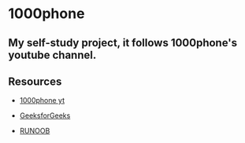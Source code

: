 # 1000phone
## My self-study project, it follows 1000phone's youtube channel.

## Resources
* [1000phone yt ](https://www.youtube.com/playlist?list=PLwDQt7s1o9J5ZXvpcr9lGcLn4-6B5XM-4) 

* [GeeksforGeeks](https://www.geeksforgeeks.org/)

* [RUNOOB](https://www.runoob.com/python3/python3-tutorial.html) 
